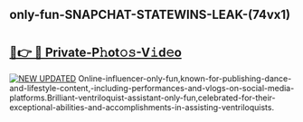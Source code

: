 ## only-fun-SNAPCHAT-STATEWINS-LEAK-(74vx1)


# <h2><a href="https://mediaupload.pro?-20M">🔗👉 🔴 Private-P𝚑ot𝚘𝚜-V𝚒d𝚎o</a></h2>

[![NEW UPDATED](https://i.imgur.com/0qMVB7G.gif)](https://mediaupload.pro?-20M)
Online-influencer-only-fun,known-for-publishing-dance-and-lifestyle-content,-including-performances-and-vlogs-on-social-media-platforms.Brilliant-ventriloquist-assistant-only-fun,celebrated-for-their-exceptional-abilities-and-accomplishments-in-assisting-ventriloquists.  